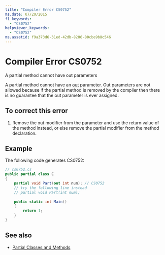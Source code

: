 ```yaml
---
title: "Compiler Error CS0752"
ms.date: 07/20/2015
f1_keywords: 
  - "CS0752"
helpviewer_keywords: 
  - "CS0752"
ms.assetid: f9a373d6-31ed-42db-8206-80cbe9b8c546
---
```

# Compiler Error CS0752
A partial method cannot have out parameters  
  
 A partial method cannot have an [out](../language-reference/keywords/out-parameter-modifier.md) parameter. Out parameters are not allowed because if the partial method is removed by the compiler then there is no guarantee that the out parameter is ever assigned.  
  
## To correct this error  
  
1. Remove the out modifier from the parameter and use the return value of the method instead, or else remove the partial modifier from the method declaration.  
  
## Example  
 The following code generates CS0752:  
  
```csharp  
// cs0752.cs  
public partial class C  
{  
    partial void Part(out int num); // CS0752  
    // try the following line instead  
    // partial void Part(int num);  
  
    public static int Main()  
    {  
        return 1;  
    }  
}  
```  
  
## See also

- [Partial Classes and Methods](../programming-guide/classes-and-structs/partial-classes-and-methods.md)
